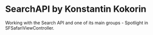 # SearchAPI by Konstantin Kokorin
Working with the Search API and one of its main groups - Spotlight in SFSafariViewController.
